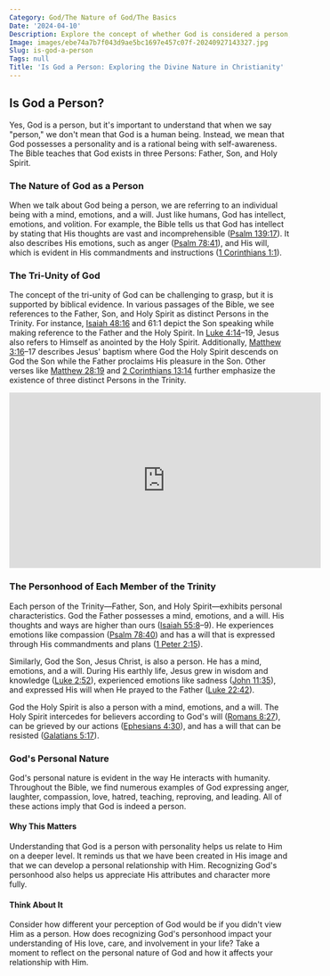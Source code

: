 ```yaml
---
Category: God/The Nature of God/The Basics
Date: '2024-04-10'
Description: Explore the concept of whether God is considered a person, delving into theological perspectives and philosophical viewpoints. Discuss the nature of divinity and its relationship to humanity in this thought-provoking article.
Image: images/ebe74a7b7f043d9ae5bc1697e457c07f-20240927143327.jpg
Slug: is-god-a-person
Tags: null
Title: 'Is God a Person: Exploring the Divine Nature in Christianity'
---
```


## Is God a Person?

Yes, God is a person, but it's important to understand that when we say "person," we don't mean that God is a human being. Instead, we mean that God possesses a personality and is a rational being with self-awareness. The Bible teaches that God exists in three Persons: Father, Son, and Holy Spirit.

### The Nature of God as a Person

When we talk about God being a person, we are referring to an individual being with a mind, emotions, and a will. Just like humans, God has intellect, emotions, and volition. For example, the Bible tells us that God has intellect by stating that His thoughts are vast and incomprehensible ([Psalm 139:17](https://www.bibleref.com/Psalm/139/Psalm-139-17.html)). It also describes His emotions, such as anger ([Psalm 78:41](https://www.bibleref.com/Psalm/78/Psalm-78-41.html)), and His will, which is evident in His commandments and instructions ([1 Corinthians 1:1](https://www.bibleref.com/1-Corinthians/1/1-Corinthians-1-1.html)).

### The Tri-Unity of God

The concept of the tri-unity of God can be challenging to grasp, but it is supported by biblical evidence. In various passages of the Bible, we see references to the Father, Son, and Holy Spirit as distinct Persons in the Trinity. For instance, [Isaiah 48:16](https://www.bibleref.com/Isaiah/48/Isaiah-48-16.html) and 61:1 depict the Son speaking while making reference to the Father and the Holy Spirit. In [Luke 4:14](https://www.bibleref.com/Luke/4/Luke-4-14.html)–19, Jesus also refers to Himself as anointed by the Holy Spirit. Additionally, [Matthew 3:16](https://www.bibleref.com/Matthew/3/Matthew-3-16.html)–17 describes Jesus' baptism where God the Holy Spirit descends on God the Son while the Father proclaims His pleasure in the Son. Other verses like [Matthew 28:19](https://www.bibleref.com/Matthew/28/Matthew-28-19.html) and [2 Corinthians 13:14](https://www.bibleref.com/2-Corinthians/13/2-Corinthians-13-14.html) further emphasize the existence of three distinct Persons in the Trinity.


<iframe width="560" height="315" src="https://www.youtube.com/embed/ITEzXLcpKZs" frameborder="0" allow="autoplay; encrypted-media" allowfullscreen></iframe>


### The Personhood of Each Member of the Trinity

Each person of the Trinity—Father, Son, and Holy Spirit—exhibits personal characteristics. God the Father possesses a mind, emotions, and a will. His thoughts and ways are higher than ours ([Isaiah 55:8](https://www.bibleref.com/Isaiah/55/Isaiah-55-8.html)–9). He experiences emotions like compassion ([Psalm 78:40](https://www.bibleref.com/Psalm/78/Psalm-78-40.html)) and has a will that is expressed through His commandments and plans ([1 Peter 2:15](https://www.bibleref.com/1-Peter/2/1-Peter-2-15.html)).

Similarly, God the Son, Jesus Christ, is also a person. He has a mind, emotions, and a will. During His earthly life, Jesus grew in wisdom and knowledge ([Luke 2:52](https://www.bibleref.com/Luke/2/Luke-2-52.html)), experienced emotions like sadness ([John 11:35](https://www.bibleref.com/John/11/John-11-35.html)), and expressed His will when He prayed to the Father ([Luke 22:42](https://www.bibleref.com/Luke/22/Luke-22-42.html)).

God the Holy Spirit is also a person with a mind, emotions, and a will. The Holy Spirit intercedes for believers according to God's will ([Romans 8:27](https://www.bibleref.com/Romans/8/Romans-8-27.html)), can be grieved by our actions ([Ephesians 4:30](https://www.bibleref.com/Ephesians/4/Ephesians-4-30.html)), and has a will that can be resisted ([Galatians 5:17](https://www.bibleref.com/Galatians/5/Galatians-5-17.html)).

### God's Personal Nature

God's personal nature is evident in the way He interacts with humanity. Throughout the Bible, we find numerous examples of God expressing anger, laughter, compassion, love, hatred, teaching, reproving, and leading. All of these actions imply that God is indeed a person.

#### Why This Matters

Understanding that God is a person with personality helps us relate to Him on a deeper level. It reminds us that we have been created in His image and that we can develop a personal relationship with Him. Recognizing God's personhood also helps us appreciate His attributes and character more fully.

#### Think About It

Consider how different your perception of God would be if you didn't view Him as a person. How does recognizing God's personhood impact your understanding of His love, care, and involvement in your life? Take a moment to reflect on the personal nature of God and how it affects your relationship with Him.
